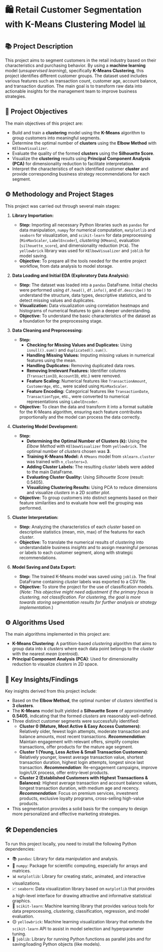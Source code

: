 # 🛍️ **Retail Customer Segmentation with K-Means Clustering Model** 📊

## 📚 **Project Description**

This project aims to segment customers in the retail industry based on their characteristics and purchasing behavior. By using a **machine learning** model (*unsupervised learning*), specifically **K-Means Clustering**, this project identifies different customer groups. The dataset used includes various features such as transaction count, customer age, account balance, and transaction duration. The main goal is to transform raw data into actionable insights for the management team to improve business strategies.

## 🎯 **Project Objectives**

The main objectives of this project are:

-   Build and train a **clustering** model using the **K-Means** algorithm to group customers into meaningful segments.
-   Determine the optimal number of **clusters** using the **Elbow Method** with `KElbowVisualizer`.
-   Evaluate the quality of the formed **clusters** using the **Silhouette Score**.
-   Visualize the **clustering** results using **Principal Component Analysis (PCA)** for dimensionality reduction to facilitate interpretation.
-   Interpret the characteristics of each identified customer **cluster** and provide corresponding business strategy recommendations for each segment.

## ⚙️ **Methodology and Project Stages**

This project was carried out through several main stages:

1.  **Library Importation:**
    * **Step:** Importing all necessary Python libraries such as `pandas` for data manipulation, `numpy` for numerical computation, `matplotlib` and `seaborn` for visualization, and `scikit-learn` for data preprocessing (`MinMaxScaler`, `LabelEncoder`), *clustering* (`KMeans`), evaluation (`silhouette_score`), and dimensionality reduction (`PCA`). The `yellowbrick` library was used for `KElbowVisualizer` and `joblib` for model saving.
    * **Objective:** To prepare all the tools needed for the entire project workflow, from data analysis to model storage.

2.  **Data Loading and Initial EDA (Exploratory Data Analysis):**
    * **Step:** The dataset was loaded into a `pandas` DataFrame. Initial checks were performed using `df.head()`, `df.info()`, and `df.describe()` to understand the structure, data types, descriptive statistics, and to detect missing values and duplicates.
    * **Visualization:** Data visualization using correlation heatmaps and histograms of numerical features to gain a deeper understanding.
    * **Objective:** To understand the basic characteristics of the dataset as a foundation for the preprocessing stage.

3.  **Data Cleaning and Preprocessing:**
    * **Step:**
        * **Checking for Missing Values and Duplicates:** Using `isnull().sum()` and `duplicated().sum()`.
        * **Handling Missing Values:** Imputing missing values in numerical features using the mean.
        * **Handling Duplicates:** Removing duplicated data rows.
        * **Removing Irrelevant Features:** Identifier columns (`TransactionID`, `AccountID`, etc.) were removed.
        * **Feature Scaling:** Numerical features like `TransactionAmount`, `CustomerAge`, etc., were scaled using `MinMaxScaler`.
        * **Feature Encoding:** Categorical features like `TransactionDate`, `TransactionType`, etc., were converted to numerical representations using `LabelEncoder`.
    * **Objective:** To clean the data and transform it into a format suitable for the K-Means algorithm, ensuring each feature contributes proportionally and the model can process the data correctly.

4.  **Clustering Model Development:**
    * **Step:**
        * **Determining the Optimal Number of Clusters (k):** Using the *Elbow Method* with `KElbowVisualizer` from `yellowbrick`. The optimal number of *clusters* chosen was **3**.
        * **Training K-Means Model:** A `KMeans` model from `sklearn.cluster` was trained with `n_clusters=3`.
        * **Adding Cluster Labels:** The resulting *cluster* labels were added to the main DataFrame.
        * **Evaluating Cluster Quality:** Using *Silhouette Score* (result: 0.5405).
        * **Visualizing Clustering Results:** Using PCA to reduce dimensions and visualize *clusters* in a 2D *scatter plot*.
    * **Objective:** To group customers into distinct segments based on their feature similarities and to evaluate how well the grouping was performed.

5.  **Cluster Interpretation:**
    * **Step:** Analyzing the characteristics of each *cluster* based on descriptive statistics (mean, min, max) of the features for each *cluster*.
    * **Objective:** To translate the numerical results of *clustering* into understandable business *insights* and to assign meaningful personas or labels to each customer segment, along with strategic recommendations.

6.  **Model Saving and Data Export:**
    * **Step:** The trained K-Means model was saved using `joblib`. The final DataFrame containing *cluster* labels was exported to a CSV file.
    * **Objective:** To store the project for the use of classification models. (*Note: This objective might need adjustment if the primary focus is clustering, not classification. For clustering, the goal is more towards storing segmentation results for further analysis or strategy implementation.*)

## ⚙️ **Algorithms Used**

The main algorithms implemented in this project are:

-   **K-Means Clustering**: A partition-based *clustering* algorithm that aims to group data into *k* *clusters* where each data point belongs to the *cluster* with the nearest *mean* (centroid).
-   **Principal Component Analysis (PCA)**: Used for dimensionality reduction to visualize *clusters* in 2D space.

## 🧠 **Key Insights/Findings**

Key insights derived from this project include:

-   Based on the **Elbow Method**, the optimal number of *clusters* identified is **3 clusters**.
-   The **K-Means** model built yielded a **Silhouette Score** of approximately **0.5405**, indicating that the formed *clusters* are reasonably well-defined.
-   Three distinct customer segments were successfully identified:
    -   **Cluster 0 (Mature, Most Active & Easy Access Customers)**: Relatively older, fewest login attempts, moderate transaction and balance amounts, most recent transactions. ***Recommendation***: Maintain engagement with relevant offers, simplify complex transactions, offer products for the mature age segment.
    -   **Cluster 1 (Young, Less Active & Small Transaction Customers)**: Relatively younger, lowest average transaction value, shortest transaction duration, highest login attempts, longest since last transaction. ***Recommendation***: Re-engagement campaigns, improve login/UX process, offer entry-level products.
    -   **Cluster 2 (Established Customers with Highest Transactions & Balances)**: Highest average transaction and account balance values, longest transaction duration, with medium age and recency. ***Recommendation***: Focus on premium services, investment products, exclusive loyalty programs, cross-selling high-value products.
-   This segmentation provides a solid basis for the company to design more personalized and effective marketing strategies.

## 🛠️ **Dependencies**

To run this project locally, you need to install the following Python dependencies:

-   📚 `pandas`: Library for data manipulation and analysis.
-   🔢 `numpy`: Package for scientific computing, especially for arrays and matrices.
-   📊 `matplotlib`: Library for creating static, animated, and interactive visualizations.
-   📈 `seaborn`: Data visualization library based on `matplotlib` that provides a high-level interface for drawing attractive and informative statistical graphics.
-   🤖 `scikit-learn`: Machine learning library that provides various tools for data preprocessing, *clustering*, classification, regression, and model evaluation.
-   🟡 `yellowbrick`: Machine learning visualization library that extends the `scikit-learn` API to assist in model selection and hyperparameter tuning.
-   💾 `joblib`: Library for running Python functions as parallel jobs and for saving/loading Python objects (like models).

